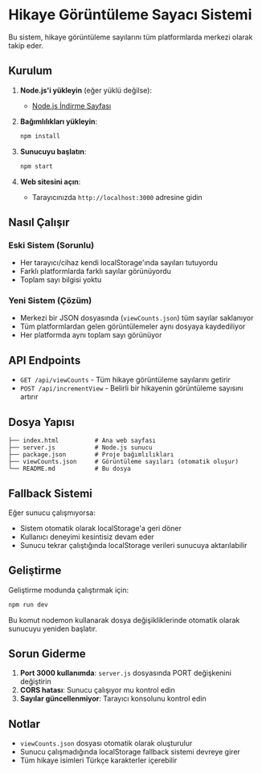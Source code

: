 # Hikaye Görüntüleme Sayacı Sistemi

Bu sistem, hikaye görüntüleme sayılarını tüm platformlarda merkezi olarak takip eder.

## Kurulum

1. **Node.js'i yükleyin** (eğer yüklü değilse):
   - [Node.js İndirme Sayfası](https://nodejs.org/)

2. **Bağımlılıkları yükleyin**:
   ```bash
   npm install
   ```

3. **Sunucuyu başlatın**:
   ```bash
   npm start
   ```

4. **Web sitesini açın**:
   - Tarayıcınızda `http://localhost:3000` adresine gidin

## Nasıl Çalışır

### Eski Sistem (Sorunlu)
- Her tarayıcı/cihaz kendi localStorage'ında sayıları tutuyordu
- Farklı platformlarda farklı sayılar görünüyordu
- Toplam sayı bilgisi yoktu

### Yeni Sistem (Çözüm)
- Merkezi bir JSON dosyasında (`viewCounts.json`) tüm sayılar saklanıyor
- Tüm platformlardan gelen görüntülemeler aynı dosyaya kaydediliyor
- Her platformda aynı toplam sayı görünüyor

## API Endpoints

- `GET /api/viewCounts` - Tüm hikaye görüntüleme sayılarını getirir
- `POST /api/incrementView` - Belirli bir hikayenin görüntüleme sayısını artırır

## Dosya Yapısı

```
├── index.html          # Ana web sayfası
├── server.js           # Node.js sunucu
├── package.json        # Proje bağımlılıkları
├── viewCounts.json     # Görüntüleme sayıları (otomatik oluşur)
└── README.md           # Bu dosya
```

## Fallback Sistemi

Eğer sunucu çalışmıyorsa:
- Sistem otomatik olarak localStorage'a geri döner
- Kullanıcı deneyimi kesintisiz devam eder
- Sunucu tekrar çalıştığında localStorage verileri sunucuya aktarılabilir

## Geliştirme

Geliştirme modunda çalıştırmak için:
```bash
npm run dev
```

Bu komut nodemon kullanarak dosya değişikliklerinde otomatik olarak sunucuyu yeniden başlatır.

## Sorun Giderme

1. **Port 3000 kullanımda**: `server.js` dosyasında PORT değişkenini değiştirin
2. **CORS hatası**: Sunucu çalışıyor mu kontrol edin
3. **Sayılar güncellenmiyor**: Tarayıcı konsolunu kontrol edin

## Notlar

- `viewCounts.json` dosyası otomatik olarak oluşturulur
- Sunucu çalışmadığında localStorage fallback sistemi devreye girer
- Tüm hikaye isimleri Türkçe karakterler içerebilir 